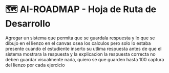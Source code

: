 # 🗺️ AI-ROADMAP - Hoja de Ruta de Desarrollo

Agregar un sistema que permita que se guardala respuesta y lo que se dibujo en el lienzo en el canvas osea los calculos pero solo lo estaba presente cuando el estudiente inserto su utlima respuesta antes de que el sistema mostrara la respuesta y la explicacion la respuesta correcta no deben guardar visualmente nada, quiero se que guarden hasta 100 captura del lienzo por cada ejercicio